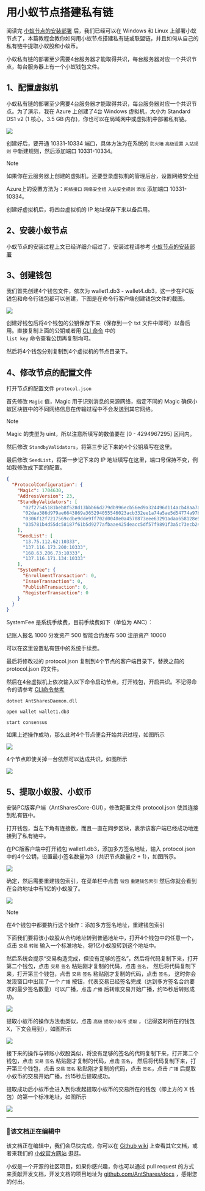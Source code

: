 # 用小蚁节点搭建私有链

阅读完 [小蚁节点的安装部署](setup.md) 后，我们已经可以在 Windows 和 Linux 上部署小蚁节点了，本篇教程会教你如何用小蚁节点搭建私有链或联盟链，并且如何从自己的私有链中提取小蚁股和小蚁币。                        

小蚁私有链的部署至少需要4台服务器才能取得共识，每台服务器对应一个共识节点，每台服务器上有一个小蚁钱包文件。

## 1、配置虚拟机

小蚁私有链的部署至少需要4台服务器才能取得共识，每台服务器对应一个共识节点。为了演示，我在 Azure 上创建了4台 Windows 虚拟机，大小为 Standard DS1 v2 (1 核心，3.5 GB 内存)，你也可以在局域网中或虚拟机中部署私有链。

![](~/images/2017-05-17_15-18-43.jpg)

创建好后，要开通 10331-10334 端口，具体方法为在系统的 `防火墙` `高级设置` `入站规则` 中新建规则，然后添加端口 10331-10334。

> [!Note]
> 如果你在云服务器上创建的虚拟机，还要登录虚拟机的管理后台，设置网络安全组
>
> Azure上的设置方法为：`网络接口` `网络安全组` `入站安全规则` `添加` 添加端口 10331-10334。

创建好虚拟机后，将四台虚拟机的 IP 地址保存下来以备后用。

## 2、安装小蚁节点

小蚁节点的安装过程上文已经详细介绍过了，安装过程请参考 [小蚁节点的安装部署](setup.md)

## 3、创建钱包

我们首先创建4个钱包文件，依次为 wallet1.db3 - wallet4.db3，这一步在PC版钱包和命令行钱包都可以创建，下图是在命令行客户端创建钱包文件的截图。

![](~/images/2017-05-17_11-17-30.jpg)

创建好钱包后将4个钱包的公钥保存下来（保存到一个 txt 文件中即可）以备后用。直接复制上面的公钥或者用 [CLI 命令](cli.md) 中的 `                                                                           list key` 命令查看公钥再复制均可。

然后将4个钱包分别复制到4个虚拟机的节点目录下。

## 4、修改节点的配置文件

打开节点的配置文件 `protocol.json` 

首先修改 `Magic` 值，Magic 用于识别消息的来源网络，指定不同的 Magic 确保小蚁区块链中的不同网络信息在传输过程中不会发送到其它网络。 

> [!Note]
> Magic 的类型为 uint，所以注意所填写的数值要在 [0 - 4294967295] 区间内。

然后修改 `StandbyValidators`，将第三步记下来的4个公钥填写在这里。

最后修改 `SeedList`，将第一步记下来的 IP 地址填写在这里，端口号保持不变，例如我修改成下面的配置。

```json
{
  "ProtocolConfiguration": {
    "Magic": 1704630,
    "AddressVersion": 23,
    "StandbyValidators": [
	  "02f27545181beb8f528d13bbb66d279db996ecb56ed9a324496d114acb48aa7a32",
      "02daa386d979ae6643869a365294055546023acb332ee1a74a5ae5d54774a97bac",
      "0306f12f7217569cdbe9dde9ff702d0040e0a4570873eee63291adaa658128e55c",
      "035781b4d55dc58187f61b5d9277afbaae425deacc5df57f9891f3a5c73ecb24df"
    ],
    "SeedList": [
      "13.75.112.62:10333",
      "137.116.173.200:10333",
      "168.63.206.73:10333",
      "137.116.171.134:10333"
    ],
    "SystemFee": {
      "EnrollmentTransaction": 0,
      "IssueTransaction": 0,
      "PublishTransaction": 0,
      "RegisterTransaction": 0
    }
  }
}
```

SystemFee 是系统手续费，目前手续费如下（单位为 ANC）：

记账人报名 1000 分发资产 500 智能合约发布 500 注册资产 10000

可以在这里设置私有链中的系统手续费。

最后将修改过的 protocol.json 复制到4个节点的客户端目录下，替换之前的 protocol.json 的文件。

然后在4台虚拟机上依次输入以下命令启动节点，打开钱包，开启共识。不记得命令的请参考 [CLI命令参考](cli.md)

`dotnet AntSharesDaemon.dll`

`open wallet wallet1.db3`

`start consensus`

如果上述操作成功，那么此时4个节点便会开始共识过程，如图所示

![](~/images/2017-05-17_14-58-10.jpg)

4个节点即使关掉一台依然可以达成共识，如图所示

![](~/images/2017-05-17_14-57-51.jpg)



## 5、提取小蚁股、小蚁币

安装PC版客户端（AntSharesCore-GUI），修改配置文件 protocol.json 使其连接到私有链中。

打开钱包，当左下角有连接数，而且一直在同步区块，表示该客户端已经成功地连接到了私有链中。

在PC版客户端中打开钱包 wallet1.db3，添加多方签名地址，输入 protocol.json 中的4个公钥，设置最小签名数量为3（共识节点数量/2 + 1），如图所示。

![](~/images/2017-05-17_15-08-39.jpg)

确定，然后需要重建钱包索引，在菜单栏中点击 `钱包` `重建钱包索引` 然后你就会看到在合约地址中有1亿的小蚁股了。

![](~/images/2017-05-17_15-10-14.jpg)

> [!Note]
> 在4个钱包中都要执行这个操作：添加多方签名地址，重建钱包索引

下面我们要将该小蚁股从合约地址转到普通地址中，打开4个钱包中的任意一个，点击 `交易` `转账` 输入一个标准地址，将1亿小蚁股转到这个地址中。

然后系统会提示“交易构造完成，但没有足够的签名”，然后将代码复制下来，打开第二个钱包，点击 `交易` `签名` 粘贴刚才复制的代码，点击 `签名`， 然后将代码复制下来，打开第三个钱包，点击 `交易` `签名` 粘贴刚才复制的代码，点击 `签名`， 这时你会发现窗口中出现了一个 `广播` 按钮，代表交易已经签名完成（达到多方签名合约要求的最少签名数量）可以广播，点击 `广播` 后转账交易开始广播，约15秒后转账成功。

![](~/images/2017-05-17_15-12-50.jpg)

提取小蚁币的操作方法也类似，点击 `高级` `提取小蚁币` `提取` ，（记得这时所在的钱包 X，下文会用到），如图所示

![](~/images/2017-05-17_15-13-29.jpg)

接下来的操作与转账小蚁股类似，将没有足够的签名的代码复制下来，打开第二个钱包，点击 `交易` `签名` 粘贴刚才复制的代码，点击 `签名`， 然后将代码复制下来，打开第三个钱包，点击 `交易` `签名` 粘贴刚才复制的代码，点击 `签名`，点击 `广播` 后提取小蚁币的交易开始广播，约15秒后提取成功。

提取成功后小蚁币会进入到你发起提取小蚁币的交易所在的钱包（即上方的 X 钱包）的第一个标准地址，如图所示

![](~/images/2017-05-17_15-15-45.jpg)



------

### 📖该文档正在编辑中

该文档正在编辑中，我们会尽快完成，你可以在 [Github wiki](https://github.com/AntShares/AntShares/wiki/) 上查看其它文档，或者来我们的 [小蚁官方网站](http://www.antshares.org) 逛逛。

小蚁是一个开源的社区项目，如果你感兴趣，你也可以通过 pull request 的方式来贡献开发文档，开发文档的项目地址为 [github.com/AntShares/docs](https://github.com/AntShares/docs) ，感谢您的付出。